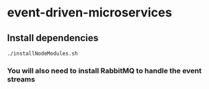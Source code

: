 # event-driven-microservices

## Install dependencies
``` ./installNodeModules.sh ```

### You will also need to install RabbitMQ to handle the event streams